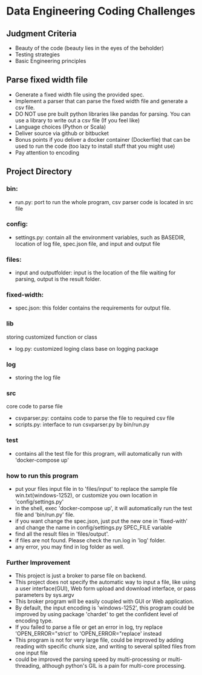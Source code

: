 # Data Engineering Coding Challenges


## Judgment Criteria
- Beauty of the code (beauty lies in the eyes of the beholder)
- Testing strategies
- Basic Engineering principles

## Parse fixed width file
- Generate a fixed width file using the provided spec.
- Implement a parser that can parse the fixed width file and generate a csv file. 
- DO NOT use pre built python libraries like pandas for parsing. You can use a library to write out a csv file (If you feel like)
- Language choices (Python or Scala)
- Deliver source via github or bitbucket
- Bonus points if you deliver a docker container (Dockerfile) that can be used to run the code (too lazy to install stuff that you might use)
- Pay attention to encoding

## Project Directory

### bin:
-  run.py: port to run the whole program, csv parser code is located in src file
### config:
-  settings.py: contain all the environment variables, such as BASEDIR, location of log file, spec.json file, and input and output file
### files:
- input and outputfolder: input is the location of the file waiting for parsing, output is the result folder.
### fixed-width: 
-  spec.json: this folder contains the requirements for output file.
### lib
storing customized function or class
-  log.py: customized loging class base on logging package
### log
-  storing the log file
### src
core code to parse file
-  csvparser.py: contains code to parse the file to required csv file
-  scripts.py: interface to run csvparser.py by bin/run.py
### test
-  contains all the test file for this program, will automatically run with 'docker-compose up'

### how to run this program
- put your files input file in to 'files/input' to replace the sample file win.txt(windows-1252), or customize you own location in 'config/settings.py'
- in the shell, exec 'docker-compose up', it will automatically run the test file and 'bin/run.py' file.
- if you want change the spec.json, just put the new one in 'fixed-with' and change the name in config/settings.py  SPEC_FILE variable
- find all the result files in 'files/output'.
- if files are not found. Please check the run.log in 'log' folder.
- any error, you may find in log folder as well.

### Further Improvement
- This project is just a broker to parse file on backend.
- This project does not specify the automatic way to input a file, like using a user interface(GUI), Web form upload and download interface, or pass parameters by sys.argv
- This broker program will be easily coupled with GUI or Web application.
- By default, the input encoding is 'windows-1252', this program could be improved by using package 'chardet' to get the confident level of encoding type.
- If you failed to parse a file or get an error in log, try replace 'OPEN_ERROR="strict' to 'OPEN_ERROR="replace' instead
- This program is not for very large file, could be improved by adding reading with specific chunk size, and writing to several splited files from one input file
- could be improved the parsing speed by multi-processing or multi-threading, although python's GIL is a pain for multi-core processing.

 

